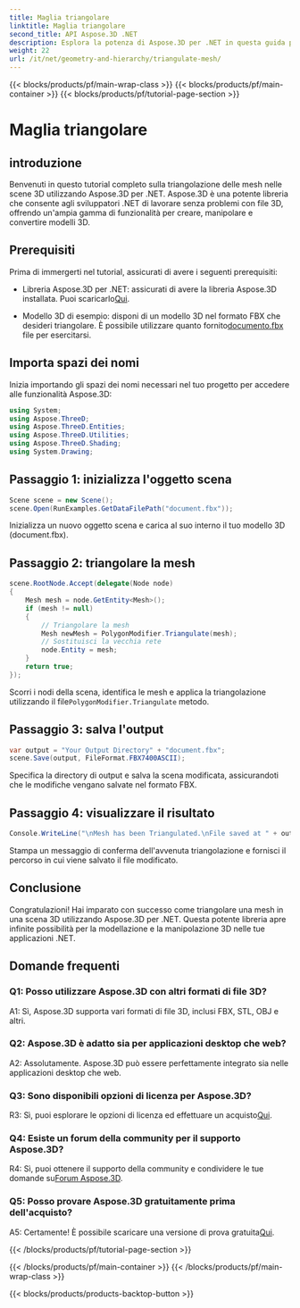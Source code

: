 ```yaml
---
title: Maglia triangolare
linktitle: Maglia triangolare
second_title: API Aspose.3D .NET
description: Esplora la potenza di Aspose.3D per .NET in questa guida passo passo. Scopri come triangolare facilmente le mesh 3D per una modellazione avanzata.
weight: 22
url: /it/net/geometry-and-hierarchy/triangulate-mesh/
---
```


{{< blocks/products/pf/main-wrap-class >}}
{{< blocks/products/pf/main-container >}}
{{< blocks/products/pf/tutorial-page-section >}}

# Maglia triangolare

## introduzione

Benvenuti in questo tutorial completo sulla triangolazione delle mesh nelle scene 3D utilizzando Aspose.3D per .NET. Aspose.3D è una potente libreria che consente agli sviluppatori .NET di lavorare senza problemi con file 3D, offrendo un'ampia gamma di funzionalità per creare, manipolare e convertire modelli 3D.

## Prerequisiti

Prima di immergerti nel tutorial, assicurati di avere i seguenti prerequisiti:

- Libreria Aspose.3D per .NET: assicurati di avere la libreria Aspose.3D installata. Puoi scaricarlo[Qui](https://releases.aspose.com/3d/net/).

-  Modello 3D di esempio: disponi di un modello 3D nel formato FBX che desideri triangolare. È possibile utilizzare quanto fornito[documento.fbx](https://reference.aspose.com/3d/net/) file per esercitarsi.

## Importa spazi dei nomi

Inizia importando gli spazi dei nomi necessari nel tuo progetto per accedere alle funzionalità Aspose.3D:

```csharp
using System;
using Aspose.ThreeD;
using Aspose.ThreeD.Entities;
using Aspose.ThreeD.Utilities;
using Aspose.ThreeD.Shading;
using System.Drawing;
```

## Passaggio 1: inizializza l'oggetto scena

```csharp
Scene scene = new Scene();
scene.Open(RunExamples.GetDataFilePath("document.fbx"));
```

Inizializza un nuovo oggetto scena e carica al suo interno il tuo modello 3D (document.fbx).

## Passaggio 2: triangolare la mesh

```csharp
scene.RootNode.Accept(delegate(Node node)
{
    Mesh mesh = node.GetEntity<Mesh>();
    if (mesh != null)
    {
        // Triangolare la mesh
        Mesh newMesh = PolygonModifier.Triangulate(mesh);
        // Sostituisci la vecchia rete
        node.Entity = mesh;
    }
    return true;
});
```

 Scorri i nodi della scena, identifica le mesh e applica la triangolazione utilizzando il file`PolygonModifier.Triangulate` metodo.

## Passaggio 3: salva l'output

```csharp
var output = "Your Output Directory" + "document.fbx";
scene.Save(output, FileFormat.FBX7400ASCII);
```

Specifica la directory di output e salva la scena modificata, assicurandoti che le modifiche vengano salvate nel formato FBX.

## Passaggio 4: visualizzare il risultato

```csharp
Console.WriteLine("\nMesh has been Triangulated.\nFile saved at " + output);
```

Stampa un messaggio di conferma dell'avvenuta triangolazione e fornisci il percorso in cui viene salvato il file modificato.

## Conclusione

Congratulazioni! Hai imparato con successo come triangolare una mesh in una scena 3D utilizzando Aspose.3D per .NET. Questa potente libreria apre infinite possibilità per la modellazione e la manipolazione 3D nelle tue applicazioni .NET.

## Domande frequenti

### Q1: Posso utilizzare Aspose.3D con altri formati di file 3D?

A1: Sì, Aspose.3D supporta vari formati di file 3D, inclusi FBX, STL, OBJ e altri.

### Q2: Aspose.3D è adatto sia per applicazioni desktop che web?

A2: Assolutamente. Aspose.3D può essere perfettamente integrato sia nelle applicazioni desktop che web.

### Q3: Sono disponibili opzioni di licenza per Aspose.3D?

 R3: Sì, puoi esplorare le opzioni di licenza ed effettuare un acquisto[Qui](https://purchase.aspose.com/buy).

### Q4: Esiste un forum della community per il supporto Aspose.3D?

 R4: Sì, puoi ottenere il supporto della community e condividere le tue domande su[Forum Aspose.3D](https://forum.aspose.com/c/3d/18).

### Q5: Posso provare Aspose.3D gratuitamente prima dell'acquisto?

 A5: Certamente! È possibile scaricare una versione di prova gratuita[Qui](https://releases.aspose.com/).

{{< /blocks/products/pf/tutorial-page-section >}}

{{< /blocks/products/pf/main-container >}}
{{< /blocks/products/pf/main-wrap-class >}}

{{< blocks/products/products-backtop-button >}}
